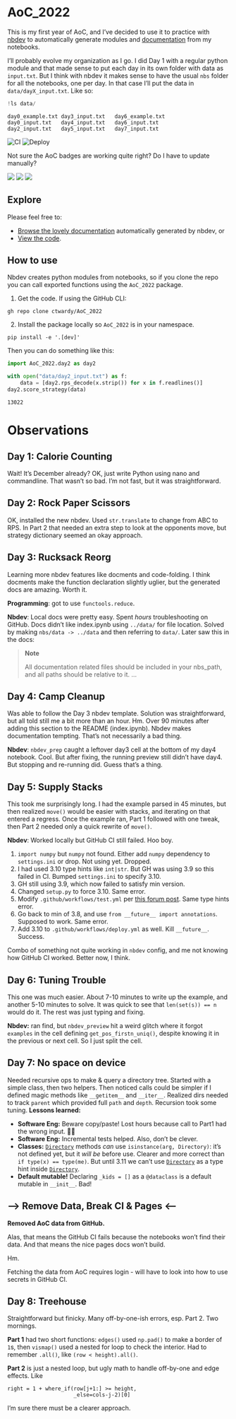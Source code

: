 AoC_2022
================

<!-- WARNING: THIS FILE WAS AUTOGENERATED! DO NOT EDIT! -->

This is my first year of AoC, and I’ve decided to use it to practice
with [nbdev](https://nbdev.fast.ai) to automatically generate modules
and [documentation](https://ctwardy.github.io/AoC_2022/) from my
notebooks.

I’ll probably evolve my organization as I go. I did Day 1 with a regular
python module and that made sense to put each day in its own folder with
data as `input.txt`. But I think with nbdev it makes sense to have the
usual `nbs` folder for all the notebooks, one per day. In that case I’ll
put the data in `data/dayX_input.txt`. Like so:

``` python
!ls data/
```

    day0_example.txt day3_input.txt   day6_example.txt
    day0_input.txt   day4_input.txt   day6_input.txt
    day2_input.txt   day5_input.txt   day7_input.txt

![CI](https://github.com/ctwardy/AoC_2022/actions/workflows/test.yaml/badge.svg)
![Deploy](https://github.com/ctwardy/AoC_2022/actions/workflows/deploy.yaml/badge.svg)

Not sure the AoC badges are working quite right? Do I have to update
manually?

![](https://img.shields.io/badge/day%20📅-8-blue.png)
![](https://img.shields.io/badge/stars%20⭐-14-yellow.png)
![](https://img.shields.io/badge/days%20completed-7-red.png)

## Explore

Please feel free to:

- [Browse the lovely documentation](https://ctwardy.github.io/AoC_2022/)
  automatically generated by nbdev, or
- [View the code](https://github.com/ctwardy/AoC_2022).

## How to use

Nbdev creates python modules from notebooks, so if you clone the repo
you can call exported functions using the `AoC_2022` package.

1.  Get the code. If using the GitHub CLI:

``` shell
gh repo clone ctwardy/AoC_2022
```

2.  Install the package locally so `AoC_2022` is in your namespace.

``` shell
pip install -e '.[dev]'
```

Then you can do something like this:

``` python
import AoC_2022.day2 as day2

with open("data/day2_input.txt") as f:
    data = [day2.rps_decode(x.strip()) for x in f.readlines()]
day2.score_strategy(data)
```

    13022

# Observations

## Day 1: Calorie Counting

Wait! It’s December already? OK, just write Python using nano and
commandline. That wasn’t so bad. I’m not fast, but it was
straightforward.

## Day 2: Rock Paper Scissors

OK, installed the new nbdev. Used `str.translate` to change from ABC to
RPS. In Part 2 that needed an extra step to look at the opponents move,
but strategy dictionary seemed an okay approach.

## Day 3: Rucksack Reorg

Learning more nbdev features like docments and code-folding. I think
docments make the function declaration slightly uglier, but the
generated docs are amazing. Worth it.

**Programming**: got to use `functools.reduce`.

**Nbdev**: Local docs were pretty easy. Spent *hours* troubleshooting on
GitHub. Docs didn’t like index.ipynb using `../data/` for file location.
Solved by making `nbs/data -> ../data` and then referring to `data/`.
Later saw this in the docs:

<div>

> **Note**
>
> All documentation related files should be included in your nbs_path,
> and all paths should be relative to it. …

</div>

## Day 4: Camp Cleanup

Was able to follow the Day 3 nbdev template. Solution was
straightforward, but all told still me a bit more than an hour. Hm. Over
90 minutes after adding this section to the README (index.ipynb). Nbdev
makes documentation tempting. That’s not necessarily a bad thing.

**Nbdev**: `nbdev_prep` caught a leftover day3 cell at the bottom of my
day4 notebook. Cool. But after fixing, the running preview still didn’t
have day4. But stopping and re-running did. Guess that’s a thing.

## Day 5: Supply Stacks

This took me surprisingly long. I had the example parsed in 45 minutes,
but then realized `move()` would be easier with stacks, and iterating on
that entered a regress. Once the example ran, Part 1 followed with one
tweak, then Part 2 needed only a quick rewrite of `move()`.

**Nbdev**: Worked locally but GitHub CI still failed. Hoo boy.

1.  `import numpy` but `numpy` not found. Either add `numpy` dependency
    to `settings.ini` or drop. Not using yet. Dropped.
2.  I had used 3.10 type hints like `int|str`. But GH was using 3.9 so
    this failed in CI. Bumped `settings.ini` to specify 3.10.
3.  GH still using 3.9, which now failed to satisfy min version.
4.  Changed `setup.py` to force 3.10. Same error.
5.  Modify `.github/workflows/test.yml` per [this forum
    post](https://forums.fast.ai/t/python-version-error-while-running-ci-operations-in-github/98482/8).
    Same type hints error.
6.  Go back to min of 3.8, and use `from __future__ import annotations`.
    Supposed to work. Same error.
7.  Add 3.10 to `.github/workflows/deploy.yml` as well. Kill
    `__future__`. Success.

Combo of something not quite working in `nbdev` config, and me not
knowing how GitHub CI worked. Better now, I think.

## Day 6: Tuning Trouble

This one was much easier. About 7-10 minutes to write up the example,
and another 5-10 minutes to solve. It was quick to see that
`len(set(s)) == n` would do it. The rest was just typing and fixing.

**Nbdev:** ran find, but `nbdev_preview` hit a weird glitch where it
forgot `examples` in the cell defining `get_pos_firstn_uniq()`, despite
knowing it in the previous or next cell. So I just split the cell.

## Day 7: No space on device

Needed recursive ops to make & query a directory tree. Started with a
simple class, then two helpers. Then noticed calls could be simpler if I
defined magic methods like `__getitem__` and `__iter__`. Realized dirs
needed to track `parent` which provided full `path` and `depth`.
Recursion took some tuning. **Lessons learned:**

- **Software Eng:** Beware copy/paste! Lost hours because call to Part1
  had the wrong input. 🤦‍♂️
- **Software Eng:** Incremental tests helped. Also, don’t be clever.
- **Classes:**
  [`Directory`](https://ctwardy.github.io/AoC_2022/day7.html#directory)
  methods *can* use `isinstance(arg, Directory)`: it’s not defined yet,
  but it *will be* before use. Clearer and more correct than
  `if type(x) == type(me)`. But until 3.11 we can’t use
  [`Directory`](https://ctwardy.github.io/AoC_2022/day7.html#directory)
  as a type hint inside
  [`Directory`](https://ctwardy.github.io/AoC_2022/day7.html#directory).
- **Default mutable!** Declaring `_kids = []` as a `@dataclass` is a
  default mutable in `__init__`. Bad!

## –\> Remove Data, Break CI & Pages \<–

**Removed AoC data from GitHub.**

Alas, that means the GitHub CI fails because the notebooks won’t find
their data. And that means the nice pages docs won’t build.

Hm.

Fetching the data from AoC requires login - will have to look into how
to use secrets in GitHub CI.

## Day 8: Treehouse

Straightforward but finicky. Many off-by-one-ish errors, esp. Part 2.
Two mornings.

**Part 1** had two short functions: `edges()` used `np.pad()` to make a
border of `1`s, then `vismap()` used a nested for loop to check the
interior. Had to remember `.all()`, like `(row < height).all()`.

**Part 2** is just a nested loop, but ugly math to handle off-by-one and
edge effects. Like

    right = 1 + where_if(row[j+1:] >= height, 
                         _else=cols-j-2)[0]

I’m sure there must be a clearer approach.
